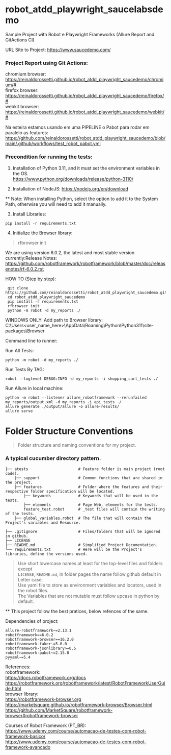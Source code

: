 # robot_atdd_playwright_saucelabsdemo
Sample Project with Robot e Playwright Frameworks (Allure Report and GitActions CI)

URL Site to Project:
https://www.saucedemo.com/

### Project Report using Git Actions:  
chromium browser:  
https://reinaldorossetti.github.io/robot_atdd_playwright_saucedemo/chromium/#  
firefox browser:  
https://reinaldorossetti.github.io/robot_atdd_playwright_saucedemo/firefox/#  
webkit browser:  
https://reinaldorossetti.github.io/robot_atdd_playwright_saucedemo/webkit/#

Na esteira estamos usando em uma PIPELINE o Pabot para rodar em paralelo as features:  
https://github.com/reinaldorossetti/robot_atdd_playwright_saucedemo/blob/main/.github/workflows/test_robot_pabot.yml

### Precondition for running the tests:
1. Installation of Python 3.11, and it must set the environment variables in the OS.  
https://www.python.org/downloads/release/python-3110/

2. Installation of NodeJS:
https://nodejs.org/en/download

** Note: When installing Python, select the option to add it to the System Path, otherwise you will need to add it manually.

3. Install Libraries:
````
pip install -r requirements.txt
````

4. Initialize the Browser library:
> rfbrowser init

We are using version 6.0.2, the latest and most stable version currently:Release Notes: https://github.com/robotframework/robotframework/blob/master/doc/releasenotes/rf-6.0.2.rst

HOW TO (Step by step):
```
 git clone https://github.com/reinaldorossetti/robot_atdd_playwright_saucedemo.git
 cd robot_atdd_playwright_saucedemo   
 pip install -r requirements.txt
 rfbrowser init
 python -m robot -d my_reports ./
```

WINDOWS ONLY: Add path to Browser library: 
C:\Users\<user_name_here>\AppData\Roaming\Python\Python311\site-packages\Browser


Command line to runner:

Run All Tests:
```
python -m robot -d my_reports ./  
```

Run Tests By TAG:
```
robot --loglevel DEBUG:INFO -d my_reports -i shopping_cart_tests ./ 
```
Run Allure in local machine:
```
python -m robot --listener allure_robotframework --rerunfailed my_reports/output.xml -d my_reports -i api_tests ./ 
allure generate ./output/allure -o allure-results/
allure serve
```

Folder Structure Conventions
============================

> Folder structure and naming conventions for my project.

### A typical cucumber directory pattern.
```
├── atests                      # Feature folder is main project (root code).
    ├── support                 # Common functions that are shared in the project.
    ├── features                # Folder where the features and their respective folder specification will be located.
        ├── keywords            # Keywords that will be used in the tests.
        ├── elements            # Page Web, elements for the tests.
        feature_test.robot      # _test files will contain the writing of the tests.
    ├── global_variables.robot  # The file that will contain the Project's variables and Resource.

├── .gitignore                  # Files/folders that will be ignored in github.
├── LICENSE
├── README.md                   # Simplified Project Documentation.
└── requirements.txt            # Here will be the Project's libraries, define the versions used.
```

> Use short lowercase names at least for the top-level files and folders except  
> `LICENSE`, `README.md`, in folder pages the name follow github default in Letter case.  
> Use yaml file to store as environment variables and locators, used in the robot files.   
> The Variables that are not mutable must follow upcase in python by default.  

** This project follow the best pratices, below refences of the same.

Dependencies of project:
```
allure-robotframework~=2.13.1
robotframework==6.0.2
robotframework-browser==16.2.0
robotframework-faker~=5.0.0
robotframework-jsonlibrary>=0.5
robotframework-pabot~=2.15.0
pyyaml~=5.4
```

References:      
robotframework:  
https://docs.robotframework.org/docs  
https://robotframework.org/robotframework/latest/RobotFrameworkUserGuide.html  
browser library:  
https://robotframework-browser.org   
https://marketsquare.github.io/robotframework-browser/Browser.html  
https://github.com/MarketSquare/robotframework-browser#robotframework-browser  

Courses of Robot Framework (PT_BR):  
https://www.udemy.com/course/automacao-de-testes-com-robot-framework-basico/  
https://www.udemy.com/course/automacao-de-testes-com-robot-framework-avancado   
